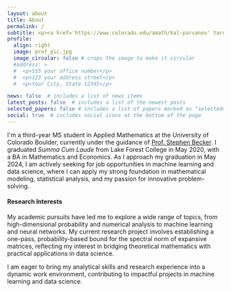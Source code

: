 ```yaml
---
layout: about
title: About
permalink: /
subtitle: <p><a href='https://www.colorado.edu/amath/kal-parvanov' target='_blank'>PhD Student at University of Colorado Boulder</a>
profile:
  align: right
  image: prof_pic.jpg
  image_circular: false # crops the image to make it circular
  #address: >
  #  <p>555 your office number</p>
  #  <p>123 your address street</p>
  #  <p>Your City, State 12345</p>

news: false  # includes a list of news items
latest_posts: false  # includes a list of the newest posts
selected_papers: false # includes a list of papers marked as "selected={true}"
social: true  # includes social icons at the bottom of the page
---
```


I'm a third-year MS student in Applied Mathematics at the University of Colorado Boulder, currently under the guidance of [Prof. Stephen Becker](https://stephenbeckr.github.io/). I graduated *Summa Cum Laude* from Lake Forest College in May 2020, with a BA in Mathematics and Economics. As I approach my graduation in May 2024, I am actively seeking for job opportunities in machine learning and data science, where I can apply my strong foundation in mathematical modeling, statistical analysis, and my passion for innovative problem-solving.

#### Research Interests
My academic pursuits have led me to explore a wide range of topics, from high-dimensional probability and numerical analysis to machine learning and neural networks. My current research project involves establishing a one-pass, probability-based bound for the spectral norm of expansive matrices, reflecting my interest in bridging theoretical mathematics with practical applications in data science.

I am eager to bring my analytical skills and research experience into a dynamic work environment, contributing to impactful projects in machine learning and data science.

